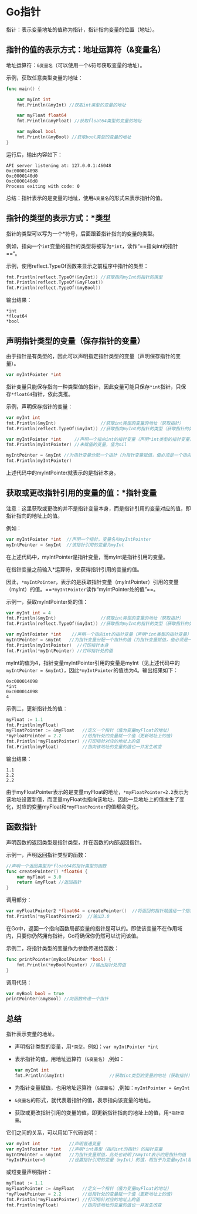 # Go指针

指针：表示变量地址的值称为指针，指针指向变量的位置（地址）。



## 指针的值的表示方式：地址运算符（&变量名）

地址运算符：`&变量名`（可以使用一个`&`符号获取变量的地址）。

示例，获取任意类型变量的地址：

```go
func main() {

	var myInt int
	fmt.Println(&myInt) //获取int类型的变量的地址

	var myFloat float64
	fmt.Println(&myFloat) //获取float64类型的变量的地址

	var myBool bool
	fmt.Println(&myBool) //获取bool类型的变量的地址
}
```

运行后，输出内容如下：

```
API server listening at: 127.0.0.1:46048
0xc000014098
0xc0000140d0
0xc0000140d8
Process exiting with code: 0
```

总结：指针表示的是变量的地址，使用`&变量名`的形式来表示指针的值。



## 指针的类型的表示方式：*类型

指针的类型可以写为一个*符号，后面跟着指针指向的变量的类型。

例如，指向一个`int`变量的指针的类型将被写为`*int`，读作“==指向int的指针==“。

示例，使用reflect.TypeOf函数来显示之前程序中指针的类型：

```go
fmt.Println(reflect.TypeOf(&myInt)) //获取指向myInt的指针的类型
fmt.Println(reflect.TypeOf(&myFloat))
fmt.Println(reflect.TypeOf(&myBool))
```

输出结果：

```
*int
*float64
*bool
```



## 声明指针类型的变量（保存指针的变量）

由于指针是有类型的，因此可以声明指定指针类型的变量（声明保存指针的变量）。

```go
var myIntPointer *int
```

指针变量只能保存指向一种类型值的指针，因此变量可能只保存`*int`指针，只保存`*float64`指针，依此类推。

示例，声明保存指针的变量：

```go
var myInt int
fmt.Println(&myInt)                 //获取int类型的变量的地址（获取指针）
fmt.Println(reflect.TypeOf(&myInt)) //获取指向myInt的指针的类型（获取指针的类型）

var myIntPointer *int     //声明一个指向int的指针变量（声明*int类型的指针变量）
fmt.Println(myIntPointer) //未赋值的变量，值为nil

myIntPointer = &myInt //为指针变量分配一个指针（为指针变量赋值，值必须是一个指向相同类型的指针）
fmt.Println(myIntPointer)
```

上述代码中的myIntPointer就表示的是指针本身。



## 获取或更改指针引用的变量的值：*指针变量

注意：这里获取或更改的并不是指针变量本身，而是指针引用的变量对应的值，即指针指向的地址上的值。

例如：

```go
var myIntPointer *int  //声明一个指针，变量名叫myIntPointer
myIntPointer = &myInt  //该指针引用的变量为myInt
```

在上述代码中，myIntPointer是指针变量，而myInt是指针引用的变量。

在指针变量之前输入*运算符，来获得指针引用的变量的值。

因此，`*myIntPointer`，表示的是获取指针变量（myIntPointer）引用的变量（myInt）的值。==`*myIntPointer`读作“myIntPointer处的值”==。

示例一，获取myIntPointer处的值：

```go
var myInt int = 4
fmt.Println(&myInt)                 //获取int类型的变量的地址（获取指针）
fmt.Println(reflect.TypeOf(&myInt)) //获取指向myInt的指针的类型（获取指针的类型）

var myIntPointer *int    //声明一个指向int的指针变量（声明*int类型的指针变量）
myIntPointer = &myInt   //为指针变量分配一个指针的值（为指针变量赋值，值必须是一个指向相同类型的指针）
fmt.Println(myIntPointer)  //打印指针本身
fmt.Println(*myIntPointer) //打印指针处的值
```

myInt的值为4，指针变量myIntPointer引用的变量是myInt（见上述代码中的`myIntPointer = &myInt`），因此`*myIntPointer`的值也为4。输出结果如下：

```
0xc000014098
*int
0xc000014098
4
```

示例二，更新指针处的值：

```go
myFloat := 1.1
fmt.Println(myFloat)
myFloatPointer := &myFloat   //定义一个指针（值为变量myFloat的地址）
*myFloatPointer = 2.2        //给指针处的变量赋一个值（更新地址上的值)
fmt.Println(*myFloatPointer) //打印指针对应的地址上的值
fmt.Println(myFloat)         //指向该地址的变量的值也一并发生改变
```

输出结果：

```
1.1
2.2
2.2
```

由于myFloatPointer表示的是变量myFloat的地址，`*myFloatPointer=2.2`表示为该地址设置新值，而变量myFloat也指向该地址，因此一旦地址上的值发生了变化，对应的变量myFloat和`*myFloatPointer`的值都会变化。



## 函数指针

声明函数的返回类型是指针类型，并在函数的内部返回指针。

示例一，声明返回指针类型的函数：

```go
//声明一个返回类型为*float64的指针类型的函数
func createPointer() *float64 {
	var myFloat = 3.0
	return &myFloat //返回指针
}
```

调用部分：

```go
var myFloatPointer2 *float64 = createPointer()	//将返回的指针赋值给一个指针类型的变量
fmt.Println(*myFloatPointer2)  //输出3.0
```

在Go中，返回一个指向函数局部变量的指针是可以的。即使该变量不在作用域内，只要你仍然拥有指针，Go将确保你仍然可以访问该值。

示例二，将指针类型的变量作为参数传递给函数：

```go
func printPointer(myBoolPointer *bool) {
	fmt.Println(*myBoolPointer) //输出指针处的值
}
```

调用代码：

```go
var myBool bool = true
printPointer(&myBool) //向函数传递一个指针
```



## 总结

指针表示变量的地址。

- 声明指针类型的变量，用`*类型`，例如：`var myIntPointer *int`

- 表示指针的值，用地址运算符（`&变量名`）,例如：

  ```go
  var myInt int
  fmt.Println(&myInt)                 //获取int类型的变量的地址（获取指针）
  ```

- 为指针变量赋值，也用地址运算符（`&变量名`）,例如：`myIntPointer = &myInt`

- `&变量名`的形式，就代表着指针的值，表示指向该变量的地址。

- 获取或更改指针引用的变量的值，即更新指针指向的地址上的值，用`*指针变量`。

它们之间的关系，可以用如下代码说明：

```go
var myInt int			//声明普通变量
var myIntPointer *int	//声明*int类型（指向int的指针）的指针变量
myIntPointer = &myInt	//为指针变量赋值，此处也说明了&myInt表示的是指针的值
*myIntPointer=5			//设置指针引用的变量（myInt）的值，相当于为变量myInt赋值
```

或短变量声明指针：

```go
myFloat := 1.1
myFloatPointer := &myFloat   //定义一个指针（值为变量myFloat的地址）
*myFloatPointer = 2.2        //给指针处的变量赋一个值（更新地址上的值)
fmt.Println(*myFloatPointer) //打印指针对应的地址上的值
fmt.Println(myFloat)         //指向该地址的变量的值也一并发生改变
```

